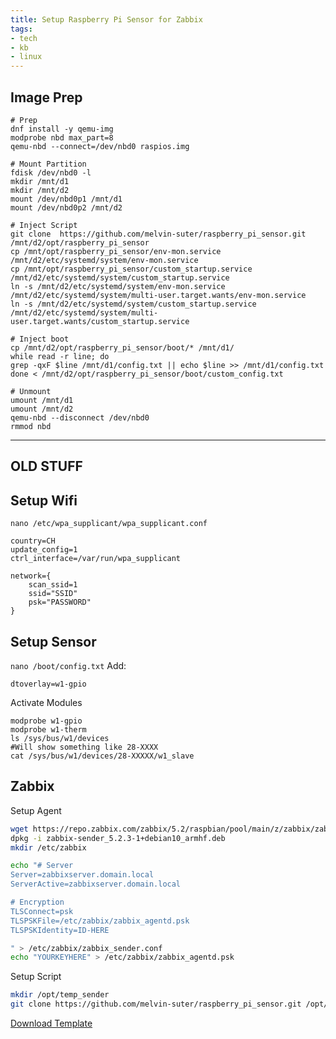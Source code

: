 ```yaml
---
title: Setup Raspberry Pi Sensor for Zabbix
tags: 
- tech
- kb
- linux
---
```


## Image Prep

```
# Prep
dnf install -y qemu-img
modprobe nbd max_part=8
qemu-nbd --connect=/dev/nbd0 raspios.img

# Mount Partition
fdisk /dev/nbd0 -l
mkdir /mnt/d1
mkdir /mnt/d2
mount /dev/nbd0p1 /mnt/d1
mount /dev/nbd0p2 /mnt/d2

# Inject Script
git clone  https://github.com/melvin-suter/raspberry_pi_sensor.git /mnt/d2/opt/raspberry_pi_sensor
cp /mnt/opt/raspberry_pi_sensor/env-mon.service /mnt/d2/etc/systemd/system/env-mon.service
cp /mnt/opt/raspberry_pi_sensor/custom_startup.service /mnt/d2/etc/systemd/system/custom_startup.service
ln -s /mnt/d2/etc/systemd/system/env-mon.service /mnt/d2/etc/systemd/system/multi-user.target.wants/env-mon.service
ln -s /mnt/d2/etc/systemd/system/custom_startup.service /mnt/d2/etc/systemd/system/multi-user.target.wants/custom_startup.service

# Inject boot
cp /mnt/d2/opt/raspberry_pi_sensor/boot/* /mnt/d1/
while read -r line; do
grep -qxF $line /mnt/d1/config.txt || echo $line >> /mnt/d1/config.txt
done < /mnt/d2/opt/raspberry_pi_sensor/boot/custom_config.txt

# Unmount
umount /mnt/d1
umount /mnt/d2
qemu-nbd --disconnect /dev/nbd0
rmmod nbd
```


------------------------------------

## OLD STUFF

## Setup Wifi

`nano /etc/wpa_supplicant/wpa_supplicant.conf`
```
country=CH
update_config=1
ctrl_interface=/var/run/wpa_supplicant

network={
    scan_ssid=1
    ssid="SSID"
    psk="PASSWORD"
}
```


## Setup Sensor

`nano /boot/config.txt`
Add:
```
dtoverlay=w1-gpio
```

Activate Modules
```
modprobe w1-gpio
modprobe w1-therm
ls /sys/bus/w1/devices
#Will show something like 28-XXXX
cat /sys/bus/w1/devices/28-XXXXX/w1_slave
```

## Zabbix

Setup Agent
```bash
wget https://repo.zabbix.com/zabbix/5.2/raspbian/pool/main/z/zabbix/zabbix-sender_5.2.3-1%2Bdebian10_armhf.deb
dpkg -i zabbix-sender_5.2.3-1+debian10_armhf.deb
mkdir /etc/zabbix

echo "# Server
Server=zabbixserver.domain.local
ServerActive=zabbixserver.domain.local

# Encryption
TLSConnect=psk
TLSPSKFile=/etc/zabbix/zabbix_agentd.psk
TLSPSKIdentity=ID-HERE

" > /etc/zabbix/zabbix_sender.conf
echo "YOURKEYHERE" > /etc/zabbix/zabbix_agentd.psk
```

Setup Script
```bash
mkdir /opt/temp_sender
git clone https://github.com/melvin-suter/raspberry_pi_sensor.git /opt/temp_sender
```

<a href="/assets/raspberrypi_sensor_template.yaml">Download Template</a>